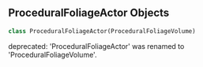 ## ProceduralFoliageActor Objects

```python
class ProceduralFoliageActor(ProceduralFoliageVolume)
```

deprecated: 'ProceduralFoliageActor' was renamed to 'ProceduralFoliageVolume'.

<a id="unreal.ImageWriteBlueprintLibrary"></a>